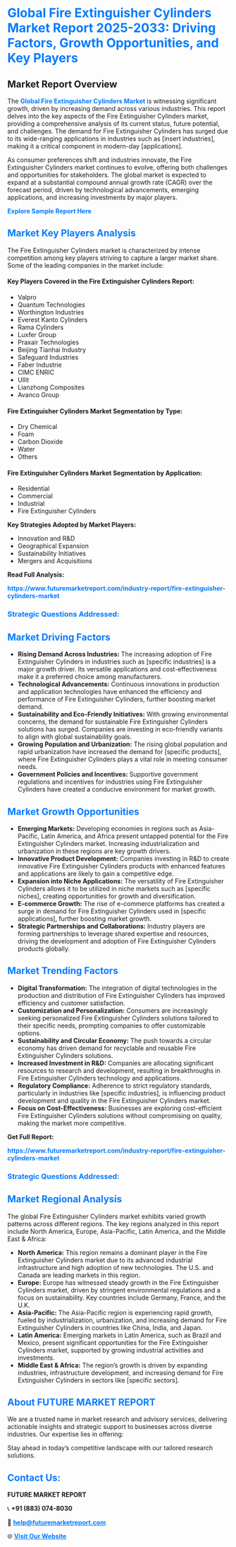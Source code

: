<h1 style="color: #007BFF;">Global Fire Extinguisher Cylinders Market Report 2025-2033: Driving Factors, Growth Opportunities, and Key Players</h1>

<section id="overview">
<h2>Market Report Overview</h2>
<p>The <a href="https://www.futuremarketreport.com/industry-report/fire-extinguisher-cylinders-market" style="color: #007BFF; text-decoration: none;"><strong>Global Fire Extinguisher Cylinders Market</strong></a> is witnessing significant growth, driven by increasing demand across various industries. This report delves into the key aspects of the Fire Extinguisher Cylinders market, providing a comprehensive analysis of its current status, future potential, and challenges. The demand for Fire Extinguisher Cylinders has surged due to its wide-ranging applications in industries such as [insert industries], making it a critical component in modern-day [applications].</p>
<p>As consumer preferences shift and industries innovate, the Fire Extinguisher Cylinders market continues to evolve, offering both challenges and opportunities for stakeholders. The global market is expected to expand at a substantial compound annual growth rate (CAGR) over the forecast period, driven by technological advancements, emerging applications, and increasing investments by major players.</p>
</section>

<section id="overview">
<p><a href="https://www.futuremarketreport.com/request-sample/reportId=124286" style="color: #007BFF; text-decoration: none;"><strong>Explore Sample Report Here</strong></a></p>
</section>

<section id="key-players">
<h2 style="color: #007BFF;">Market Key Players Analysis</h2>
<p>The Fire Extinguisher Cylinders market is characterized by intense competition among key players striving to capture a larger market share. Some of the leading companies in the market include:</p>
<h4>Key Players Covered in the Fire Extinguisher Cylinders Report:</h4>
<ul><li>Valpro</li><li>Quantum Technologies</li><li>Worthington Industries</li><li>Everest Kanto Cylinders</li><li>Rama Cylinders</li><li>Luxfer Group</li><li>Praxair Technologies</li><li>Beijing Tianhai Industry</li><li>Safeguard Industries</li><li>Faber Industrie</li><li>CIMC ENRIC</li><li>Ullit</li><li>Lianzhong Composites</li><li>Avanco Group</li></ul>
<h4>Fire Extinguisher Cylinders Market Segmentation by Type:</h4>
<ul><li>Dry Chemical</li><li>Foam</li><li>Carbon Dioxide</li><li>Water</li><li>Others</li></ul>

<h4>Fire Extinguisher Cylinders Market Segmentation by Application:</h4>
<ul><li>Residential</li><li>Commercial</li><li>Industrial</li><li>Fire Extinguisher Cylinders</li></ul>
<p><strong>Key Strategies Adopted by Market Players:</strong></p>
<ul>
<li>Innovation and R&D</li>
<li>Geographical Expansion</li>
<li>Sustainability Initiatives</li>
<li>Mergers and Acquisitions</li>
</ul>
</section>

<section>
<p><strong>Read Full Analysis: </strong></p><a href="https://www.futuremarketreport.com/industry-report/fire-extinguisher-cylinders-market" style="color: #007BFF; text-decoration: none;"><strong>https://www.futuremarketreport.com/industry-report/fire-extinguisher-cylinders-market</strong></a>
<h3 style="color: #007BFF;">Strategic Questions Addressed:</h3>
</section>

<section id="driving-factors">
<h2 style="color: #007BFF;">Market Driving Factors</h2>
<ul>
<li><strong>Rising Demand Across Industries:</strong> The increasing adoption of Fire Extinguisher Cylinders in industries such as [specific industries] is a major growth driver. Its versatile applications and cost-effectiveness make it a preferred choice among manufacturers.</li>
<li><strong>Technological Advancements:</strong> Continuous innovations in production and application technologies have enhanced the efficiency and performance of Fire Extinguisher Cylinders, further boosting market demand.</li>
<li><strong>Sustainability and Eco-Friendly Initiatives:</strong> With growing environmental concerns, the demand for sustainable Fire Extinguisher Cylinders solutions has surged. Companies are investing in eco-friendly variants to align with global sustainability goals.</li>
<li><strong>Growing Population and Urbanization:</strong> The rising global population and rapid urbanization have increased the demand for [specific products], where Fire Extinguisher Cylinders plays a vital role in meeting consumer needs.</li>
<li><strong>Government Policies and Incentives:</strong> Supportive government regulations and incentives for industries using Fire Extinguisher Cylinders have created a conducive environment for market growth.</li>
</ul>
</section>

<section id="growth-opportunities">
<h2 style="color: #007BFF;">Market Growth Opportunities</h2>
<ul>
<li><strong>Emerging Markets:</strong> Developing economies in regions such as Asia-Pacific, Latin America, and Africa present untapped potential for the Fire Extinguisher Cylinders market. Increasing industrialization and urbanization in these regions are key growth drivers.</li>
<li><strong>Innovative Product Development:</strong> Companies investing in R&D to create innovative Fire Extinguisher Cylinders products with enhanced features and applications are likely to gain a competitive edge.</li>
<li><strong>Expansion into Niche Applications:</strong> The versatility of Fire Extinguisher Cylinders allows it to be utilized in niche markets such as [specific niches], creating opportunities for growth and diversification.</li>
<li><strong>E-commerce Growth:</strong> The rise of e-commerce platforms has created a surge in demand for Fire Extinguisher Cylinders used in [specific applications], further boosting market growth.</li>
<li><strong>Strategic Partnerships and Collaborations:</strong> Industry players are forming partnerships to leverage shared expertise and resources, driving the development and adoption of Fire Extinguisher Cylinders products globally.</li>
</ul>
</section>

<section id="trending-factors">
<h2 style="color: #007BFF;">Market Trending Factors</h2>
<ul>
<li><strong>Digital Transformation:</strong> The integration of digital technologies in the production and distribution of Fire Extinguisher Cylinders has improved efficiency and customer satisfaction.</li>
<li><strong>Customization and Personalization:</strong> Consumers are increasingly seeking personalized Fire Extinguisher Cylinders solutions tailored to their specific needs, prompting companies to offer customizable options.</li>
<li><strong>Sustainability and Circular Economy:</strong> The push towards a circular economy has driven demand for recyclable and reusable Fire Extinguisher Cylinders solutions.</li>
<li><strong>Increased Investment in R&D:</strong> Companies are allocating significant resources to research and development, resulting in breakthroughs in Fire Extinguisher Cylinders technology and applications.</li>
<li><strong>Regulatory Compliance:</strong> Adherence to strict regulatory standards, particularly in industries like [specific industries], is influencing product development and quality in the Fire Extinguisher Cylinders market.</li>
<li><strong>Focus on Cost-Effectiveness:</strong> Businesses are exploring cost-efficient Fire Extinguisher Cylinders solutions without compromising on quality, making the market more competitive.</li>
</ul>
</section>

<section>
<p><strong>Get Full Report: </strong></p><a href="https://www.futuremarketreport.com/industry-report/fire-extinguisher-cylinders-market" style="color: #007BFF; text-decoration: none;"><strong>https://www.futuremarketreport.com/industry-report/fire-extinguisher-cylinders-market</strong></a>
<h3 style="color: #007BFF;">Strategic Questions Addressed:</h3>
</section>


<section id="regional-analysis">
<h2 style="color: #007BFF;">Market Regional Analysis</h2>
<p>The global Fire Extinguisher Cylinders market exhibits varied growth patterns across different regions. The key regions analyzed in this report include North America, Europe, Asia-Pacific, Latin America, and the Middle East & Africa:</p>
<ul>
<li><strong>North America:</strong> This region remains a dominant player in the Fire Extinguisher Cylinders market due to its advanced industrial infrastructure and high adoption of new technologies. The U.S. and Canada are leading markets in this region.</li>
<li><strong>Europe:</strong> Europe has witnessed steady growth in the Fire Extinguisher Cylinders market, driven by stringent environmental regulations and a focus on sustainability. Key countries include Germany, France, and the U.K.</li>
<li><strong>Asia-Pacific:</strong> The Asia-Pacific region is experiencing rapid growth, fueled by industrialization, urbanization, and increasing demand for Fire Extinguisher Cylinders in countries like China, India, and Japan.</li>
<li><strong>Latin America:</strong> Emerging markets in Latin America, such as Brazil and Mexico, present significant opportunities for the Fire Extinguisher Cylinders market, supported by growing industrial activities and investments.</li>
<li><strong>Middle East & Africa:</strong> The region’s growth is driven by expanding industries, infrastructure development, and increasing demand for Fire Extinguisher Cylinders in sectors like [specific sectors].</li>
</ul>
</section>

<footer>
<h2 style="color: #007BFF;">About FUTURE MARKET REPORT</h2>
<p>We are a trusted name in market research and advisory services, delivering actionable insights and strategic support to businesses across diverse industries. Our expertise lies in offering:</p>

<p>Stay ahead in today’s competitive landscape with our tailored research solutions.</p>

<h2 style="color: #007BFF;">Contact Us:</h2>
<p><strong>FUTURE MARKET REPORT</strong></p>
<p>📞 <strong>+91 (883) 074-8030</strong></p>
<p>📧 <strong><a href="mailto:help@futuremarketreport.com" style="color: #007BFF;">help@futuremarketreport.com</a></strong></p>
<p>🌐 <strong><a href="https://www.futuremarketreport.com/" style="color: #007BFF;">Visit Our Website</a></strong></p>
</footer>